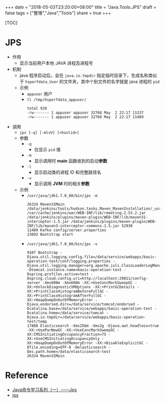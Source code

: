 +++
date = "2018-05-03T23:20:00+08:00"
title = "Java.Tools.JPS"
draft = false
tags = ["整理","Java","Tools"]
share = true
+++

[TOC]

# JPS
- 作用
    - 显示当前用户本地 JAVA 进程及进程号
- 机制
    - java 程序启动后，会在 `java.io.tmpdir` 指定临时目录下，生成名称类似于 `hsperfdata_User` 的文件夹，其中个别文件的名字就是 java 进程的 `pid`
    - 示例
        - `appuser` 用户
        - `ll /tmp/hsperfdata_appuser/`
            ```
            total 928
            -rw------- 1 appuser appuser 32768 May  2 22:17 11337
            -rw------- 1 appuser appuser 32768 May  2 22:17 11489
            ```
- 调用
    - `jps [-q] [-mlvV] [<hostid>]`
    - 参数
        - `-q`
            - 仅显示 `pid` 值
        - `-m`
            - 显示调用时 **main** 函数收到的启动**参数**
        - `-l`
            - 显示启动类的进程 ID 和完整路径名
        - `-v`
            - 显示调用 **JVM** 时的相关**参数**
    - 示例
        - `/usr/java/jdk1.7.0_60/bin/jps -m`
            ```
            26324 Maven31Main /data/jenkins/tools/hudson.tasks.Maven_MavenInstallation/_usr_local_maven /var/cache/jenkins/war/WEB-INF/lib/remoting-2.53.2.jar /data/jenkins/plugins/maven-plugin/WEB-INF/lib/maven31-interceptor-1.5.jar /data/jenkins/plugins/maven-plugin/WEB-INF/lib/maven3-interceptor-commons-1.5.jar 52930
            11489 Kafka config/server.properties
            23692 Bootstrap start
            ```
        - `/usr/java/jdk1.7.0_60/bin/jps -v`
            ```
            9107 Bootstrap -Djava.util.logging.config.file=/data/service/webapps/basic-operation-test/conf/logging.properties -Djava.util.logging.manager=org.apache.juli.ClassLoaderLogManager -Dtomcat.instance.name=basic-operation-test -Dspring.profiles.active=test -Dspring.cloud.config.uri=http://localhost:29011/config-server -Xms600m -Xmx600m -XX:+UseConcMarkSweepGC -XX:+UnlockDiagnosticVMOptions -XX:+PrintGCDetails -XX:+PrintClassHistogramBeforeFullGC -XX:+PrintClassHistogramAfterFullGC -XX:+HeapDumpOnOutOfMemoryError -Djava.endorsed.dirs=/data/service/tomcat/endorsed -Dcatalina.base=/data/service/webapps/basic-operation-test -Dcatalina.home=/data/service/tomcat -Djava.io.tmpdir=/data/service/webapps/basic-operation-test/temp
            17888 Elasticsearch -Xms256m -Xmx2g -Djava.awt.headless=true -XX:+UseParNewGC -XX:+UseConcMarkSweepGC -XX:CMSInitiatingOccupancyFraction=75 -XX:+UseCMSInitiatingOccupancyOnly -XX:+HeapDumpOnOutOfMemoryError -XX:+DisableExplicitGC -Dfile.encoding=UTF-8 -Delasticsearch -Des.path.home=/data/elasticsearch-test
            26324 Maven31Main
            ```


# Reference
- [Java命令学习系列（一）——Jps](http://www.hollischuang.com/archives/105)
- [jps](https://docs.oracle.com/javase/8/docs/technotes/tools/unix/jps.html)